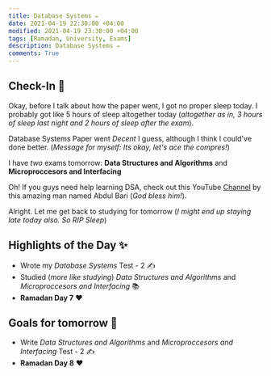 ```yaml
---
title: Database Systems ✏️
date: 2021-04-19 22:30:00 +04:00
modified: 2021-04-19 23:30:00 +04:00
tags: [Ramadan, University, Exams]
description: Database Systems ✏️
comments: True
---
```


## Check-In 📌

Okay, before I talk about how the paper went, I got no proper sleep today. I probably got like 5 hours of sleep altogether today (*altogether as in, 3 hours of sleep last night and 2 hours of sleep after the exam*).

Database Systems Paper went *Decent* I guess, although I think I could've done better. (*Message for myself: Its okay, let's ace the compres!*)

I have *two* exams tomorrow: **Data Structures and Algorithms** and **Microproccesors and Interfacing**

Oh! If you guys need help learning DSA, check out this YouTube [Channel](https://www.youtube.com/channel/UCZCFT11CWBi3MHNlGf019nw) by this amazing man named Abdul Bari (*God bless him!*). 

Alright. Let me get back to studying for tomorrow (*I might end up staying late today also. So RIP Sleep*)

## Highlights of the Day ✨
- Wrote my *Database Systems* Test - 2 ✍️
- Studied (*more like studying*) *Data Structures and Algorithms* and *Microproccesors and Interfacing* 📚
- **Ramadan Day 7** ❤️

## Goals for tomorrow 📝
- Write *Data Structures and Algorithms* and *Microproccesors and Interfacing* Test - 2 ✍️ 
- **Ramadan Day 8** ❤️
